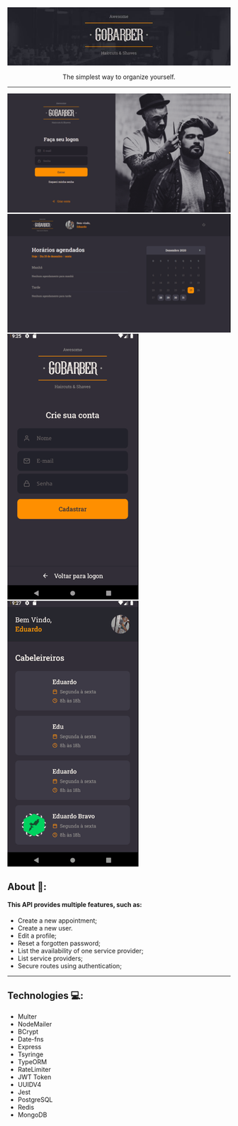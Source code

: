 <img src="./github/logo.jpg" alt="gobarber">
<p align="center">The simplest way to organize yourself.</p>
<hr />

<img src="./github/navegacao.gif" alt="gobarber">
<img src="./github/navegacao2.gif" alt="gobarber">
<img src="./github/navegacaoMobile.gif" alt="gobarber">
<img src="./github/navegacaoMobile2.gif" alt="gobarber">

## About 🔎:
#### This API provides multiple features, such as:
- Create a new appointment;
- Create a new user.
- Edit a profile;
- Reset a forgotten password;
- List the availability of one service provider;
- List service providers;
- Secure routes using authentication;
<hr />

## Technologies 💻:
- Multer
- NodeMailer
- BCrypt
- Date-fns
- Express
- Tsyringe
- TypeORM
- RateLimiter
- JWT Token
- UUIDV4
- Jest
- PostgreSQL
- Redis
- MongoDB
